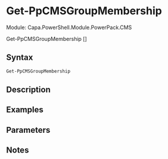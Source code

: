 # Get-PpCMSGroupMembership
Module: Capa.PowerShell.Module.PowerPack.CMS


Get-PpCMSGroupMembership [<CommonParameters>]


## Syntax

```powershell
Get-PpCMSGroupMembership
```

## Description



## Examples


## Parameters


## Notes


